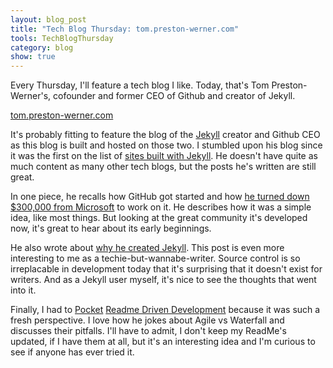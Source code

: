 ```yaml
---
layout: blog_post
title: "Tech Blog Thursday: tom.preston-werner.com"
tools: TechBlogThursday
category: blog
show: true
---
```


Every Thursday, I'll feature a tech blog I like. 
Today, that's Tom Preston-Werner's, 
cofounder and former CEO of Github and creator of Jekyll.

<a href="http://tom.preston-werner.com/">tom.preston-werner.com</a>

<p>
It's probably fitting to feature the blog of the 
<a href="jekyllrb.com">Jekyll</a> creator and Github CEO 
as this blog is built and hosted on those two. 
I stumbled upon his blog since it was the first on the list of 
<a href="https://github.com/jekyll/jekyll/wiki/Sites">sites built with Jekyll</a>. 
He doesn't have quite as much content as many other tech blogs, 
but the posts he's written are still great.
</p>

<p>
In one piece, he recalls how GitHub got started and how 
<a href="http://tom.preston-werner.com/2008/10/18/how-i-turned-down-300k.html"> he turned down 
<emphasize>$300,000</emphasize> from Microsoft</a> to work on it. 
He describes how it was a simple idea, like most things. 
But looking at the great community it's developed now, 
it's great to hear about its early beginnings.
</p>

<p>
He also wrote about 
<a href="http://tom.preston-werner.com/2008/11/17/blogging-like-a-hacker.html"> why he created Jekyll</a>.
This post is even more interesting to me as a techie-but-wannabe-writer. 
Source control is so irreplacable in development today that it's surprising that it doesn't exist for writers. 
And as a Jekyll user myself, it's nice to see the thoughts that went into it. 
</p>

<p>
Finally, I had to 
<a href="https://getpocket.com/">Pocket</a> 
<a href="http://tom.preston-werner.com/2010/08/23/readme-driven-development.html">Readme Driven Development</a> 
because it was such a fresh perspective. 
I love how he jokes about Agile vs Waterfall and discusses their pitfalls. 
I'll have to admit, I don't keep my ReadMe's updated, if I have them at all, 
but it's an interesting idea and I'm curious to see if anyone has ever tried it. 
</p>